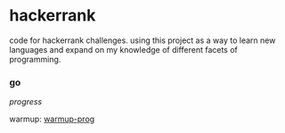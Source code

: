# hackerrank

code for hackerrank challenges. using this project as a way to learn new languages and expand on my knowledge of different facets of programming.

### go

*progress*

warmup: [warmup-prog](http://progressed.io/bar/50)